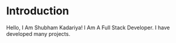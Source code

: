 # Introduction

Hello, I Am Shubham Kadariya! I Am A Full Stack Developer. I have developed many projects.
